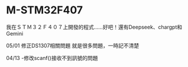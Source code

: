 # M-STM32F407
我在ＳＴＭ３２Ｆ４０７上開發的程式……好吧！還有Deepseek、chargpt和Gemini

05/01
  修正DS1307相關問題
  就是很多問題，一時記不清楚
  
04/13
-修改scanf()接收不到訊號的問題
